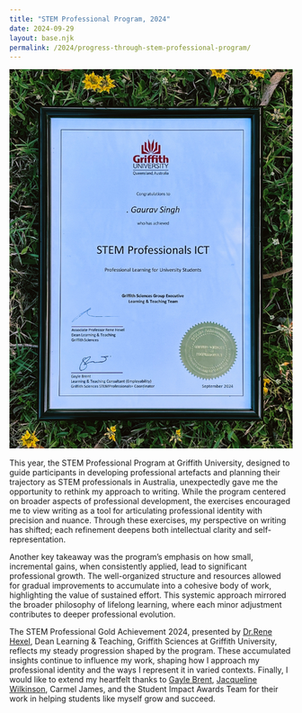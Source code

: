 ```yaml
---
title: "STEM Professional Program, 2024"
date: 2024-09-29
layout: base.njk
permalink: /2024/progress-through-stem-professional-program/
--- 
```


![Stem Professionals Gold Achievement 2024](/assets/images/2024/stem-award.jpg)

<div class="page-break"></div>

This year, the STEM Professional Program at Griffith University, designed to guide participants in developing professional artefacts and planning their trajectory as STEM professionals in Australia, unexpectedly gave me the opportunity to rethink my approach to writing. While the program centered on broader aspects of professional development, the exercises encouraged me to view writing as a tool for articulating professional identity with precision and nuance. Through these exercises, my perspective on writing has shifted; each refinement deepens both intellectual clarity and self-representation.

Another key takeaway was the program’s emphasis on how small, incremental gains, when consistently applied, lead to significant professional growth. The well-organized structure and resources allowed for gradual improvements to accumulate into a cohesive body of work, highlighting the value of sustained effort. This systemic approach mirrored the broader philosophy of lifelong learning, where each minor adjustment contributes to deeper professional evolution.

The STEM Professional Gold Achievement 2024, presented by [Dr.Rene Hexel](https://experts.griffith.edu.au/9237-rene-hexel), Dean Learning & Teaching, Griffith Sciences at Griffith University, reflects my steady progression shaped by the program. These accumulated insights continue to influence my work, shaping how I approach my professional identity and the ways I represent it in varied contexts. Finally, I would like to extend my heartfelt thanks to [Gayle Brent](https://www.linkedin.com/in/gaylebrent/), [Jacqueline Wilkinson](https://www.linkedin.com/in/jacqueline-wilkinson-ab36a2a7/), Carmel James, and the Student Impact Awards Team for their work in helping students like myself grow and succeed.